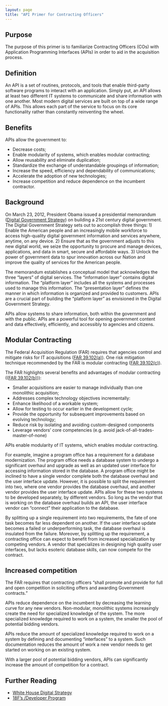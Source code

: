 ```yaml
---
layout: page
title: "API Primer for Contracting Officers"
---
```


## Purpose

The purpose of this primer is to familiarize Contracting Officers (COs) with Application Programming Interfaces (APIs) in order to aid in the acquisition process.

## Definition

An API is a set of routines, protocols, and tools that enable third-party software programs to interact with an application. Simply put, an API allows at least two different IT systems to communicate and share information with one another. Most modern digital services are built on top of a wide range of APIs. This allows each part of the service to focus on its core functionality rather than constantly reinventing the wheel.

## Benefits

APIs allow the government to: 

- Decrease costs;
- Enable modularity of systems, which enables modular contracting; 
- Allow reusability and eliminate duplication;
- Standardize the exchange of understandable groupings of information;
- Increase the speed, efficiency and dependability of communications;
- Accelerate the adoption of new technologies;
- Increase competition and reduce dependence on the incumbent contractor.

## Background

On March 23, 2012, President Obama issued a presidential memorandum ([Digital Government Strategy](https://www.whitehouse.gov/sites/default/files/omb/egov/digital-government/digital-government-strategy.pdf)) on building a 21st century digital government. The Digital Government Strategy sets out to accomplish three things: 1) Enable the American people and an increasingly mobile workforce to access high-quality digital government information and services anywhere, anytime, on any device. 2) Ensure that as the government adjusts to this new digital world, we seize the opportunity to procure and manage devices, applications, and data in smart, secure and affordable ways. 3) Unlock the power of government data to spur innovation across our Nation and improve the quality of services for the American people. 

The memorandum establishes a conceptual model that acknowledges the three “layers” of digital services. The “information layer” contains digital information. The “platform layer” includes all the systems and processes used to manage this information. The “presentation layer” defines the manner in which information is organized and provided to customers. APIs are a crucial part of building the “platform layer” as envisioned in the Digital Government Strategy.

APIs allow systems to share information, both within the government and with the public. APIs are a powerful tool for opening government content and data effectively, efficiently, and accessibly to agencies and citizens.

## Modular Contracting

The Federal Acquisition Regulation (FAR) requires that agencies control and mitigate risks for IT acquisitions ([FAR 39.102(a)](https://www.acquisition.gov/sites/default/files/current/far/html/Subpart%2039_1.html)). One risk mitigation technique recommended by the FAR is modular contracting ([FAR 39.102(c)](https://www.acquisition.gov/sites/default/files/current/far/html/Subpart%2039_1.html)).

The FAR highlights several benefits and advantages of modular contracting (([FAR 39.102(b)](https://www.acquisition.gov/sites/default/files/current/far/html/Subpart%2039_1.html))):

- Smaller acquisitions are easier to manage individually than one monolithic acquisition;
- Addresses complex technology objectives incrementally:
- Enhance likelihood of a workable system;
- Allow for testing to occur earlier in the development cycle;
- Provide the opportunity for subsequent improvements based on evolving technology;
- Reduce risk by isolating and avoiding custom-designed components
- Leverage vendors’ core competencies (e.g. avoid jack-of-all-trades-master-of-none)

APIs enable modularity of IT systems, which enables modular contracting. 

For example, imagine a program office has a requirement for a database modernization. The program office needs a database system to undergo a significant overhaul and upgrade as well as an updated user interface for accessing information stored in the database. A program office might be inclined to have a single vendor complete both the database overhaul and the user interface update. However, it is possible to split the requirement into two, where one vendor provides the database overhaul, and another vendor provides the user interface update. APIs allow for these two systems to be developed separately, by different vendors. So long as the vendor that is working on the database overhaul builds an API, the user interface vendor can “connect” their application to the database.

By splitting up a single requirement into two requirements, the fate of one task becomes far less dependent on another. If the user interface update becomes a failed or underperforming task, the database overhaul is insulated from the failure. Moreover, by splitting up the requirement, a contracting office can expect to benefit from increased specialization by competing vendors. A vendor that specializes in designing high quality user interfaces, but lacks esoteric database skills, can now compete for the contract.

## Increased competition

The FAR requires that contracting officers “shall promote and provide for full and open competition in soliciting offers and awarding Government contracts.”

APIs reduce dependence on the incumbent by decreasing the learning curve for any new vendors. Non-modular, monolithic systems increasingly create the need for specialized knowledge of the system. The more specialized knowledge required to work on a system, the smaller the pool of potential bidding vendors.

APIs reduce the amount of specialized knowledge required to work on a system by defining and documenting “interfaces” to a system. Such documentation reduces the amount of work a new vendor needs to get started on working on an existing system. 

With a larger pool of potential bidding vendors, APIs can significantly increase the amount of competition for a contract.

## Further Reading

- [White House Digital Strategy](https://www.whitehouse.gov/sites/default/files/omb/egov/digital-government/digital-government.html)
- [18F’s /Developer Program](https://18f.github.io/API-All-the-X/)

